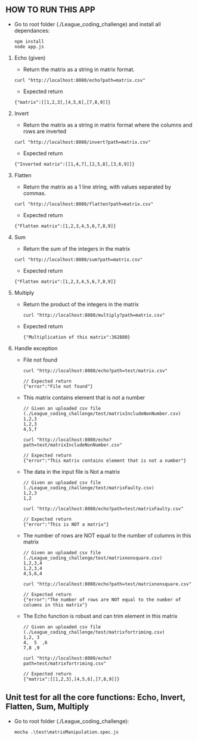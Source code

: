 ## HOW TO RUN THIS APP
- Go to root folder (./League_coding_challenge) and install all dependances:
    ```
    npm install
    node app.js
    ```

1. Echo (given)
    - Return the matrix as a string in matrix format.
    ```
    curl "http://localhost:8080/echo?path=matrix.csv"
    ``` 
    - Expected return
    ```
    {"matrix":[[1,2,3],[4,5,6],[7,8,9]]}
    ``` 
2. Invert
    - Return the matrix as a string in matrix format where the columns and rows are inverted
    ```
    curl "http://localhost:8080/invert?path=matrix.csv"
    ``` 
    - Expected return
    ```
    {"Inverted matrix":[[1,4,7],[2,5,8],[3,6,9]]}
    ``` 

3. Flatten
    - Return the matrix as a 1 line string, with values separated by commas.
    ```
    curl "http://localhost:8080/flatten?path=matrix.csv"
    ``` 
    - Expected return
    ```
    {"Flatten matrix":[1,2,3,4,5,6,7,8,9]}
    ``` 
4. Sum
    - Return the sum of the integers in the matrix
    ```
    curl "http://localhost:8080/sum?path=matrix.csv"
    ``` 
    - Expected return
    ```
    {"Flatten matrix":[1,2,3,4,5,6,7,8,9]}
    ``` 

5. Multiply
    - Return the product of the integers in the matrix
        ```
        curl "http://localhost:8080/multiply?path=matrix.csv"
        ``` 
    - Expected return
        ```
        {"Multiplication of this matrix":362880}
        ``` 
6. Handle exception
    - File not found
        ```
        curl "http://localhost:8080/echo?path=test/matrix.csv"
        ``` 
        ```
        // Expected return
        {"error":"File not found"}
        ``` 
    - This matrix contains element that is not a number
        ```
        // Given an uploaded csv file (./League_coding_challenge/test/matrixIncludeNonNumber.csv)
        1,2,3
        1,2,3
        4,5,f
        ``` 
        ```
        curl "http://localhost:8080/echo?path=test/matrixIncludeNonNumber.csv"
        ``` 
        ```
        // Expected return
        {"error":"This matrix contains element that is not a number"}
        ``` 

    - The data in the input file is Not a matrix
        ```
        // Given an uploaded csv file (./League_coding_challenge/test/matrixFaulty.csv)
        1,2,3
        1,2
        ``` 
        ```
        curl "http://localhost:8080/echo?path=test/matrixFaulty.csv"
        ``` 
        ```
        // Expected return
        {"error":"This is NOT a matrix"}
        ```
    - The number of rows are NOT equal to the number of columns in this matrix
        ```
        // Given an uploaded csv file (./League_coding_challenge/test/matrixnonsquare.csv)
        1,2,3,4
        1,2,3,4
        4,5,6,4
        ``` 
        ```
        curl "http://localhost:8080/echo?path=test/matrixnonsquare.csv"
        ``` 
        ```
        // Expected return
        {"error":"The number of rows are NOT equal to the number of columns in this matrix"}
        ```
    - The Echo function is robust and can trim element in this matrix
        ```
        // Given an uploaded csv file (./League_coding_challenge/test/matrixfortriming.csv)
        1,2, 3  
        4,  5  ,6
        7,8 ,9
        ``` 
        ```
        curl "http://localhost:8080/echo?path=test/matrixfortriming.csv"
        ``` 
        ```
        // Expected return
        {"matrix":[[1,2,3],[4,5,6],[7,8,9]]}
        ```


## Unit test for all the core functions: Echo, Invert, Flatten, Sum, Multiply
- Go to root folder (./League_coding_challenge):
    ```
    mocha .\test\matrixManipulation.spec.js
    ```

